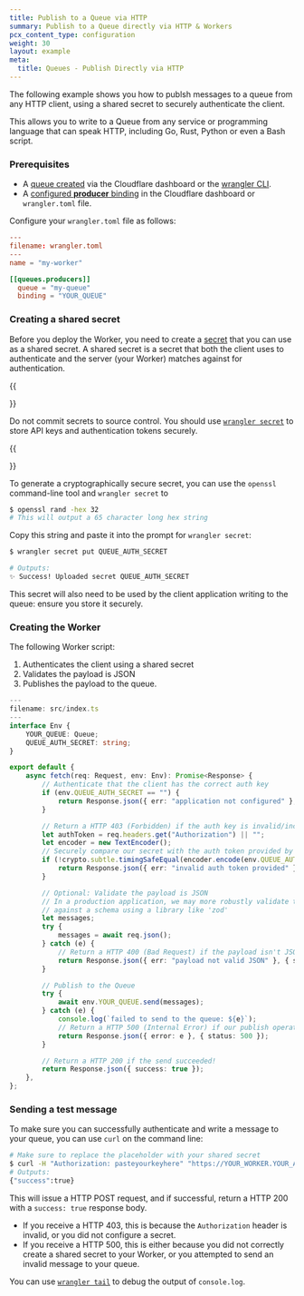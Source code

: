 ```yaml
---
title: Publish to a Queue via HTTP
summary: Publish to a Queue directly via HTTP & Workers
pcx_content_type: configuration
weight: 30
layout: example
meta:
  title: Queues - Publish Directly via HTTP
---
```


The following example shows you how to publsh messages to a queue from any HTTP client, using a shared secret to securely authenticate the client.

This allows you to write to a Queue from any service or programming language that can speak HTTP, including Go, Rust, Python or even a Bash script.

### Prerequisites

- A [queue created](/queues/get-started/#3-create-a-queue) via the Cloudflare dashboard or the [wrangler CLI](/workers/wrangler/install-and-update/).
- A [configured **producer** binding](/queues/reference/configuration/#producer) in the Cloudflare dashboard or `wrangler.toml` file.

Configure your `wrangler.toml` file as follows:

```toml
---
filename: wrangler.toml
---
name = "my-worker"

[[queues.producers]]
  queue = "my-queue"
  binding = "YOUR_QUEUE"


```

### Creating a shared secret

Before you deploy the Worker, you need to create a [secret](/workers/configuration/secrets/) that you can use as a shared secret. A shared secret is a secret that both the client uses to authenticate and the server (your Worker) matches against for authentication.

{{<Aside type="warning">}}

Do not commit secrets to source control. You should use [`wrangler secret`](/workers/configuration/secrets/) to store API keys and authentication tokens securely.

{{</Aside>}}

To generate a cryptographically secure secret, you can use the `openssl` command-line tool and `wrangler secret` to

```sh
$ openssl rand -hex 32
# This will output a 65 character long hex string
```

Copy this string and paste it into the prompt for `wrangler secret`:

```sh
$ wrangler secret put QUEUE_AUTH_SECRET

# Outputs:
✨ Success! Uploaded secret QUEUE_AUTH_SECRET
```

This secret will also need to be used by the client application writing to the queue: ensure you store it securely.

### Creating the Worker

The following Worker script:

1. Authenticates the client using a shared secret
2. Validates the payload is JSON
3. Publishes the payload to the queue.

```ts
---
filename: src/index.ts
---
interface Env {
	YOUR_QUEUE: Queue;
	QUEUE_AUTH_SECRET: string;
}

export default {
	async fetch(req: Request, env: Env): Promise<Response> {
		// Authenticate that the client has the correct auth key
		if (env.QUEUE_AUTH_SECRET == "") {
			return Response.json({ err: "application not configured" }, { status: 500 });
		}

		// Return a HTTP 403 (Forbidden) if the auth key is invalid/incorrect/misconfigured
		let authToken = req.headers.get("Authorization") || "";
		let encoder = new TextEncoder();
		// Securely compare our secret with the auth token provided by the client
		if (!crypto.subtle.timingSafeEqual(encoder.encode(env.QUEUE_AUTH_SECRET), encoder.encode(authToken))) {
			return Response.json({ err: "invalid auth token provided" }, { status: 403 });
		}

		// Optional: Validate the payload is JSON
		// In a production application, we may more robustly validate the payload
		// against a schema using a library like 'zod'
		let messages;
		try {
			messages = await req.json();
		} catch (e) {
			// Return a HTTP 400 (Bad Request) if the payload isn't JSON
			return Response.json({ err: "payload not valid JSON" }, { status: 500 });
		}

		// Publish to the Queue
		try {
			await env.YOUR_QUEUE.send(messages);
		} catch (e) {
			console.log(`failed to send to the queue: ${e}`);
			// Return a HTTP 500 (Internal Error) if our publish operation fails
			return Response.json({ error: e }, { status: 500 });
		}

		// Return a HTTP 200 if the send succeeded!
		return Response.json({ success: true });
	},
};
```

### Sending a test message

To make sure you can successfully authenticate and write a message to your queue, you can use `curl` on the command line:

```sh
# Make sure to replace the placeholder with your shared secret 
$ curl -H "Authorization: pasteyourkeyhere" "https://YOUR_WORKER.YOUR_ACCOUNT.workers.dev" --data '{"messages": [{"msg":"hello world"}]}'
# Outputs:
{"success":true}
```

This will issue a HTTP POST request, and if successful, return a HTTP 200 with a `success: true` response body.

* If you receive a HTTP 403, this is because the `Authorization` header is invalid, or you did not configure a secret.
* If you receive a HTTP 500, this is either because you did not correctly create a shared secret to your Worker, or you attempted to send an invalid message to your queue.

You can use [`wrangler tail`](/workers/observability/logging/real-time-logs/) to debug the output of `console.log`.
